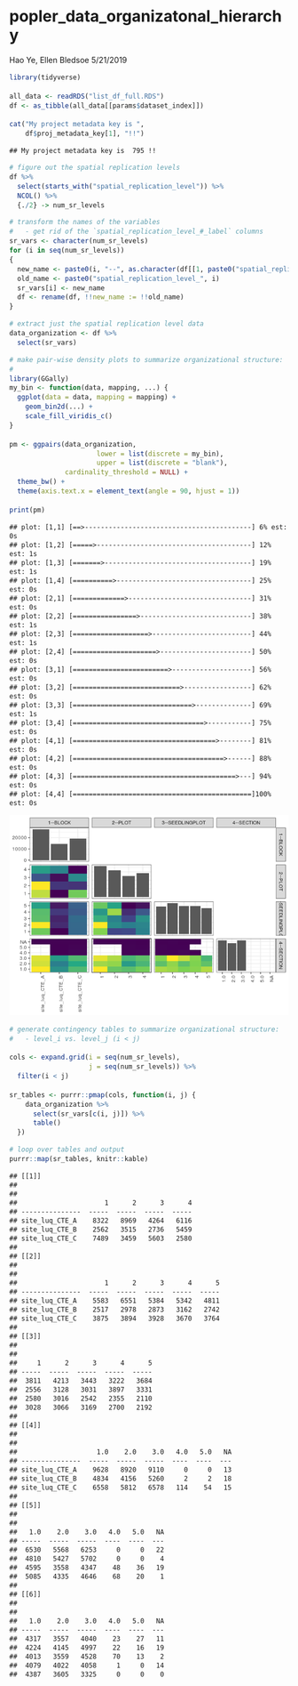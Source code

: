 popler\_data\_organizatonal\_hierarchy
================
Hao Ye, Ellen Bledsoe
5/21/2019

``` r
library(tidyverse)

all_data <- readRDS("list_df_full.RDS")
df <- as_tibble(all_data[[params$dataset_index]])

cat("My project metadata key is ", 
    df$proj_metadata_key[1], "!!")
```

    ## My project metadata key is  795 !!

``` r
# figure out the spatial replication levels
df %>% 
  select(starts_with("spatial_replication_level")) %>%
  NCOL() %>%
  {./2} -> num_sr_levels
```

``` r
# transform the names of the variables
#   - get rid of the `spatial_replication_level_#_label` columns
sr_vars <- character(num_sr_levels)
for (i in seq(num_sr_levels))
{
  new_name <- paste0(i, "--", as.character(df[[1, paste0("spatial_replication_level_", i, "_label")]]))
  old_name <- paste0("spatial_replication_level_", i)
  sr_vars[i] <- new_name
  df <- rename(df, !!new_name := !!old_name)
}
```

``` r
# extract just the spatial replication level data
data_organization <- df %>%
  select(sr_vars)
```

``` r
# make pair-wise density plots to summarize organizational structure:
# 
library(GGally)
my_bin <- function(data, mapping, ...) {
  ggplot(data = data, mapping = mapping) +
    geom_bin2d(...) +
    scale_fill_viridis_c()
}

pm <- ggpairs(data_organization, 
                      lower = list(discrete = my_bin), 
                      upper = list(discrete = "blank"), 
              cardinality_threshold = NULL) + 
  theme_bw() + 
  theme(axis.text.x = element_text(angle = 90, hjust = 1))

print(pm)
```

    ## plot: [1,1] [==>------------------------------------------] 6% est: 0s
    ## plot: [1,2] [=====>---------------------------------------] 12% est: 1s
    ## plot: [1,3] [=======>-------------------------------------] 19% est: 1s
    ## plot: [1,4] [==========>----------------------------------] 25% est: 0s
    ## plot: [2,1] [=============>-------------------------------] 31% est: 0s
    ## plot: [2,2] [================>----------------------------] 38% est: 1s
    ## plot: [2,3] [===================>-------------------------] 44% est: 1s
    ## plot: [2,4] [=====================>-----------------------] 50% est: 0s
    ## plot: [3,1] [========================>--------------------] 56% est: 0s
    ## plot: [3,2] [===========================>-----------------] 62% est: 0s
    ## plot: [3,3] [==============================>--------------] 69% est: 1s
    ## plot: [3,4] [=================================>-----------] 75% est: 0s
    ## plot: [4,1] [====================================>--------] 81% est: 0s
    ## plot: [4,2] [======================================>------] 88% est: 0s
    ## plot: [4,3] [=========================================>---] 94% est: 0s
    ## plot: [4,4] [=============================================]100% est: 0s

![](data_report-127_files/figure-markdown_github/unnamed-chunk-5-1.png)

``` r
# generate contingency tables to summarize organizational structure:
#   - level_i vs. level_j (i < j)

cols <- expand.grid(i = seq(num_sr_levels), 
                    j = seq(num_sr_levels)) %>%
  filter(i < j)

sr_tables <- purrr::pmap(cols, function(i, j) {
    data_organization %>%
      select(sr_vars[c(i, j)]) %>%
      table()
  })
```

``` r
# loop over tables and output
purrr::map(sr_tables, knitr::kable)
```

    ## [[1]]
    ## 
    ## 
    ##                      1      2      3      4
    ## ---------------  -----  -----  -----  -----
    ## site_luq_CTE_A    8322   8969   4264   6116
    ## site_luq_CTE_B    2562   3515   2736   5459
    ## site_luq_CTE_C    7489   3459   5603   2580
    ## 
    ## [[2]]
    ## 
    ## 
    ##                      1      2      3      4      5
    ## ---------------  -----  -----  -----  -----  -----
    ## site_luq_CTE_A    5583   6551   5384   5342   4811
    ## site_luq_CTE_B    2517   2978   2873   3162   2742
    ## site_luq_CTE_C    3875   3894   3928   3670   3764
    ## 
    ## [[3]]
    ## 
    ## 
    ##     1      2      3      4      5
    ## -----  -----  -----  -----  -----
    ##  3811   4213   3443   3222   3684
    ##  2556   3128   3031   3897   3331
    ##  2580   3016   2542   2355   2110
    ##  3028   3066   3169   2700   2192
    ## 
    ## [[4]]
    ## 
    ## 
    ##                    1.0    2.0    3.0   4.0   5.0   NA
    ## ---------------  -----  -----  -----  ----  ----  ---
    ## site_luq_CTE_A    9628   8920   9110     0     0   13
    ## site_luq_CTE_B    4834   4156   5260     2     2   18
    ## site_luq_CTE_C    6558   5812   6578   114    54   15
    ## 
    ## [[5]]
    ## 
    ## 
    ##   1.0    2.0    3.0   4.0   5.0   NA
    ## -----  -----  -----  ----  ----  ---
    ##  6530   5568   6253     0     0   22
    ##  4810   5427   5702     0     0    4
    ##  4595   3558   4347    48    36   19
    ##  5085   4335   4646    68    20    1
    ## 
    ## [[6]]
    ## 
    ## 
    ##   1.0    2.0    3.0   4.0   5.0   NA
    ## -----  -----  -----  ----  ----  ---
    ##  4317   3557   4040    23    27   11
    ##  4224   4145   4997    22    16   19
    ##  4013   3559   4528    70    13    2
    ##  4079   4022   4058     1     0   14
    ##  4387   3605   3325     0     0    0

